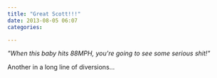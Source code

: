 ```yaml
---
title: "Great Scott!!!"
date: 2013-08-05 06:07
categories:

---
```


_"When this baby hits 88MPH, you're going to see some serious shit!"_

Another in a long line of diversions...
